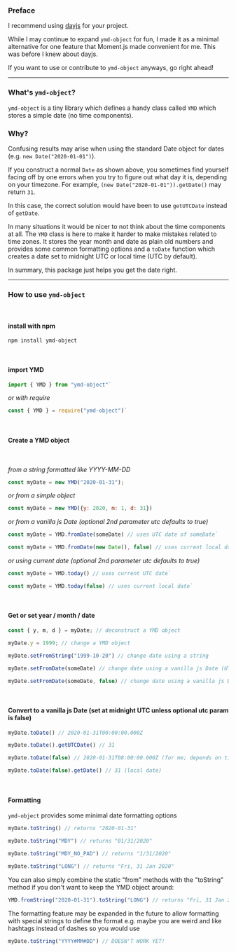 ### Preface

I recommend using [dayjs](https://github.com/iamkun/dayjs/) for your project.

While I may continue to expand `ymd-object` for fun, I made it as a minimal alternative for one feature that Moment.js made convenient for me. This was before I knew about dayjs.

If you want to use or contribute to `ymd-object` anyways, go right ahead!

---

### What's `ymd-object`?

`ymd-object` is a tiny library which defines a handy class called `YMD` which stores a simple date (no time components).

### Why?

Confusing results may arise when using the standard Date object for dates (e.g. `new Date("2020-01-01")`).

If you construct a normal `Date` as shown above, you sometimes find yourself facing off by one errors when you try to figure out what day it is, depending on your timezone.
For example, `(new Date("2020-01-01")).getDate()` may return `31`.

In this case, the correct solution would have been to use `getUTCDate` instead of `getDate`.

In many situations it would be nicer to not think about the time components at all. The `YMD` class is here to make it harder to make mistakes related to time zones. It stores the year month and date as plain old numbers and provides some common formatting options and a `toDate` function which creates a date set to midnight UTC or local time (UTC by default).

In summary, this package just helps you get the date right.

---

### How to use `ymd-object`

<br>

#### install with npm

```shell
npm install ymd-object
```

<br>

#### import YMD


```javascript 
import { YMD } from "ymd-object"`
```
*or with require*

```javascript 
const { YMD } = require("ymd-object")`
```
<br>

#### Create a YMD object
<br>

*from a string formatted like YYYY-MM-DD*

```javascript 
const myDate = new YMD("2020-01-31");
```

*or from a simple object*

```javascript 
const myDate = new YMD({y: 2020, m: 1, d: 31})
```

*or from a vanilla js Date (optional 2nd parameter utc defaults to true)*

```javascript 
const myDate = YMD.fromDate(someDate) // uses UTC date of someDate`
```

```javascript 
const myDate = YMD.fromDate(new Date(), false) // uses current local date`
```
*or using current date (optional 2nd parameter utc defaults to true)*

```javascript 
const myDate = YMD.today() // uses current UTC date`
```

```javascript 
const myDate = YMD.today(false) // uses current local date`
```
<br>

#### Get or set year / month / date


```javascript
const { y, m, d } = myDate; // deconstruct a YMD object

myDate.y = 1999; // change a YMD object

myDate.setFromString("1999-10-20") // change date using a string

myDate.setFromDate(someDate) // change date using a vanilla js Date (UTC date)

myDate.setFromDate(someDate, false) // change date using a vanilla js Date (local date)
```

<br>

#### Convert to a vanilla js Date (set at midnight UTC unless optional utc param is false)

```javascript
myDate.toDate() // 2020-01-31T00:00:00.000Z

myDate.toDate().getUTCDate() // 31

myDate.toDate(false) // 2020-01-31T08:00:00.000Z (for me; depends on time zone)

myDate.toDate(false).getDate() // 31 (local date)
```

<br>

#### Formatting

`ymd-object` provides some minimal date formatting options

```javascript
myDate.toString() // returns "2020-01-31"

myDate.toString("MDY") // returns "01/31/2020"

myDate.toString("MDY_NO_PAD") // returns "1/31/2020"

myDate.toString("LONG") // returns "Fri, 31 Jan 2020"
```

You can also simply combine the static "from" methods with the "toString" method if you don't want to keep the YMD object around:

```javascript
YMD.fromString("2020-01-31").toString("LONG") // returns "Fri, 31 Jan 2020"
```

The formatting feature may be expanded in the future to allow formatting with special strings to define the format e.g. maybe you are weird and like hashtags instead of dashes so you would use
```javascript 
myDate.toString("YYYY#MM#DD") // DOESN'T WORK YET!
```

